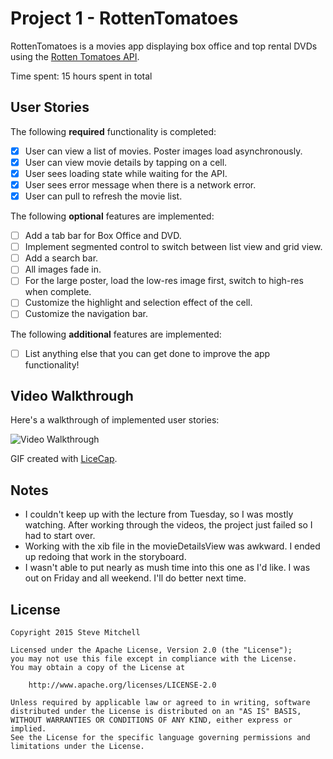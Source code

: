 # Project 1 - RottenTomatoes

RottenTomatoes is a movies app displaying box office and top rental DVDs using the [Rotten Tomatoes API](http://developer.rottentomatoes.com/docs/read/JSON).

Time spent: 15 hours spent in total

## User Stories

The following **required** functionality is completed:

- [x] User can view a list of movies. Poster images load asynchronously.
- [x] User can view movie details by tapping on a cell.
- [x] User sees loading state while waiting for the API.
- [x] User sees error message when there is a network error.
- [x] User can pull to refresh the movie list.

The following **optional** features are implemented:

- [ ] Add a tab bar for Box Office and DVD.
- [ ] Implement segmented control to switch between list view and grid view.
- [ ] Add a search bar.
- [ ] All images fade in.
- [ ] For the large poster, load the low-res image first, switch to high-res when complete.
- [ ] Customize the highlight and selection effect of the cell.
- [ ] Customize the navigation bar.

The following **additional** features are implemented:

- [ ] List anything else that you can get done to improve the app functionality!

## Video Walkthrough 

Here's a walkthrough of implemented user stories:

<img src='http://i.imgur.com/link/to/your/gif/file.gif' title='Video Walkthrough' width='' alt='Video Walkthrough' />

GIF created with [LiceCap](http://www.cockos.com/licecap/).

## Notes

- I couldn't keep up with the lecture from Tuesday, so I was mostly watching.  After working through the videos, the project just failed so I had to start over.  
- Working with the xib file in the movieDetailsView was awkward.  I ended up redoing that work in the storyboard.
- I wasn't able to put nearly as mush time into this one as I'd like.  I was out on Friday and all weekend.  I'll do better next time.


## License

    Copyright 2015 Steve Mitchell

    Licensed under the Apache License, Version 2.0 (the "License");
    you may not use this file except in compliance with the License.
    You may obtain a copy of the License at

        http://www.apache.org/licenses/LICENSE-2.0

    Unless required by applicable law or agreed to in writing, software
    distributed under the License is distributed on an "AS IS" BASIS,
    WITHOUT WARRANTIES OR CONDITIONS OF ANY KIND, either express or implied.
    See the License for the specific language governing permissions and
    limitations under the License.